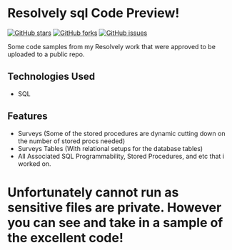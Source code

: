 
# Resolvely sql Code Preview!

[![GitHub stars](https://img.shields.io/github/stars/JordinDC7/Resolvely)](https://github.com/yourusername/your-repo/stargazers)
[![GitHub forks](https://img.shields.io/github/forks/JordinDC7/Resolvely)](https://github.com/yourusername/your-repo/network)
[![GitHub issues](https://img.shields.io/github/issues/JordinDC7/Resolvely)](https://github.com/yourusername/your-repo/issues)

Some code samples from my Resolvely work that were approved to be uploaded to a public repo. 

## Technologies Used

- SQL

## Features

- Surveys (Some of the stored procedures are dynamic cutting down on the number of stored procs needed)
- Surveys Tables (With relational setups for the database tables)
- All Associated SQL Programmability, Stored Procedures, and etc that i worked on. 

# Unfortunately cannot run as sensitive files are private. However you can see and take in a sample of the excellent code!

